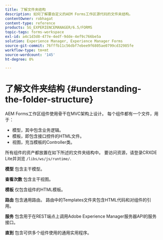```yaml
---
title: 了解文件夹结构
description: 如何了解要自定义的AEM Forms工作区源代码的文件夹结构。
contentOwner: robhagat
content-type: reference
products: SG_EXPERIENCEMANAGER/6.5/FORMS
topic-tags: forms-workspace
exl-id: a4c1d3d8-477e-4edf-9dde-4ef9c766be5a
solution: Experience Manager, Experience Manager Forms
source-git-commit: 76fffb11c56dbf7ebee9f6805ae0799cd32985fe
workflow-type: tm+mt
source-wordcount: '145'
ht-degree: 0%

---
```


# 了解文件夹结构 {#understanding-the-folder-structure}

AEM Forms工作区组件使用骨干在MVC架构上设计。 每个组件都有一个文件，用于：

* 模型，其中包含业务逻辑。
* 模板，即包含接口控件的HTML文件。
* 视图，充当模板的Controller类。

所有组件的资产都放置在如下所述的文件夹结构中。 要访问资源，请登录CRXDE Lite并浏览 `/libs/ws/js/runtime/`.

**模型** 包含主干模型。

**查看次数** 包含主干视图。

**模板** 仅包含组件的HTML模板。

**路由** 包含通用路由。 路由中的Templates文件夹包含HTML代码和对组件的引用。

**服务** 包含用于在REST端点上调用Adobe Experience Manager服务器API的服务接口。

**直到** 包含可供多个组件使用的通用实用程序。
